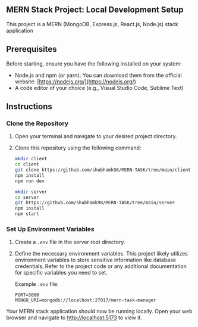 

## MERN Stack Project: Local Development Setup

This project is a MERN (MongoDB, Express.js, React.js, Node.js) stack application 

## Prerequisites

Before starting, ensure you have the following installed on your system:

- Node.js and npm (or yarn). You can download them from the official website: [https://nodejs.org/](https://nodejs.org/)
- A code editor of your choice (e.g., Visual Studio Code, Sublime Text)

## Instructions

### Clone the Repository

1. Open your terminal and navigate to your desired project directory.

2. Clone this repository using the following command:
   ```bash
   mkdir client
   cd client
   git clone https://github.com/shubhamk98/MERN-TASK/tree/main/client
   npm install
   npm run dev
   ```

      ```bash
   mkdir server
   cd server
   git https://github.com/shubhamk98/MERN-TASK/tree/main/server
   npm install
   npm start
   ```



### Set Up Environment Variables

1. Create a `.env` file in the server root directory.

2. Define the necessary environment variables. This project likely utilizes environment variables to store sensitive information like database credentials. Refer to the project code or any additional documentation for specific variables you need to set.

   Example `.env` file:
   ```
   PORT=3000
   MONGO_URI=mongodb://localhost:27017/mern-task-manager
   ```

  


Your MERN stack application should now be running locally. Open your web browser and navigate to [http://localhost:5173](http://localhost:5173) to view it.

